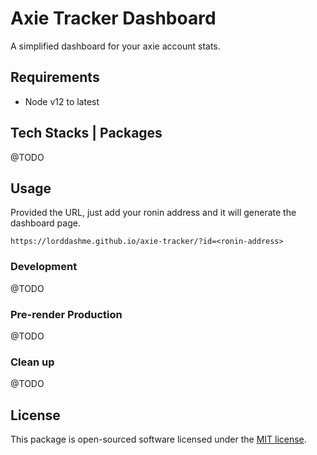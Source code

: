# Axie Tracker Dashboard

A simplified dashboard for your axie account stats.

## Requirements

- Node v12 to latest

## Tech Stacks | Packages

@TODO

## Usage

Provided the URL, just add your ronin address and it will generate the dashboard page.

```
https://lorddashme.github.io/axie-tracker/?id=<ronin-address>
```

### Development

@TODO

### Pre-render Production

@TODO

### Clean up

@TODO

## License

This package is open-sourced software licensed under the [MIT license](https://opensource.org/licenses/MIT).
